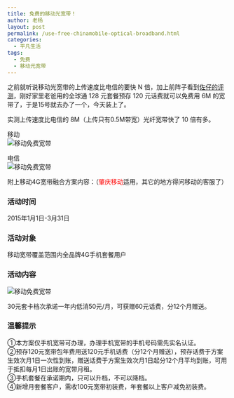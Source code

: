 ```yaml
---
title: 免费的移动光宽带！
author: 老杨
layout: post
permalink: /use-free-chinamobile-optical-broadband.html
categories:
  - 平凡生活
tags:
  - 免费
  - 移动光宽带
---
```

之前就听说移动光宽带的上传速度比电信的要快 N 倍，加上前阵子看到<a href="https://www.jinbo123.com/5783.html" target="_blank" rel="nofollow">佐仔的评测</a>，刚好家里老爸用的全球通 128 元套餐预存 120 元话费就可以免费用 6M 的宽带了，于是15号就去办了一个，今天装上了。  


  
实测上传速度比电信的 8M（上传只有0.5M带宽）光纤宽带快了 10 倍有多。

移动  
![ 移动免费宽带 ][1]

电信  
![ 移动免费宽带 ][2]

附上移动4G宽带融合方案内容：（<span style = "color:red;">肇庆移动</span>适用，其它的地方得问移动的客服了）

### 活动时间

2015年1月1日-3月31日

### 活动对象

移动宽带覆盖范围内全品牌4G手机套餐用户

### 活动内容

![ 移动免费宽带 ][3]

30元套卡档次承诺一年内低消50元/月，可获赠60元话费，分12个月赠送。

### 温馨提示

①本方案仅手机宽带可办理，办理手机宽带的手机号码需先实名认证。  
②预存120元宽带包年费用送120元手机话费（分12个月赠送），预存话费于方案生效次月1日一次性到账，赠送话费于方案生效次月1日起分12个月平均到账，可用于抵扣每月1日出账的宽带月租。  
③手机套餐在承诺期内，只可以升档，不可以降档。  
④新增月套餐客户，需收100元宽带初装费，年套餐以上客户减免初装费。

 [1]: http://cyhour.com/wp-content/uploads/2015/01/chinamobile-free-upload.png
 [2]: http://cyhour.com/wp-content/uploads/2015/01/dianxin-upload.png
 [3]: http://cyhour.com/wp-content/uploads/2015/01/chinamobile-free-128.jpg
